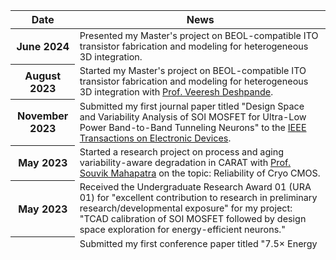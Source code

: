 ---
---

<div class="news">
  <div class="table-responsive" style="max-height: 400px; overflow-y: auto;">
    <table class="table table-sm table-borderless">
      <thead>
        <tr>
          <th class="date-column">Date</th>
          <th>News</th>
        </tr>
      </thead>
      <tbody>
        <tr>
          <th scope="row" class="date-column">June 2024</th>
          <td style="font-size: 0.9rem">Presented my Master's project on BEOL-compatible ITO transistor fabrication and modeling for heterogeneous 3D integration.</td>
        </tr>
        <tr>
          <th scope="row" class="date-column">August 2023</th>
          <td style="font-size: 0.9rem">Started my Master's project on BEOL-compatible ITO transistor fabrication and modeling for heterogeneous 3D integration with <a href="https://www.ee.iitb.ac.in/web/people/veeresh-deshpande/">Prof. Veeresh Deshpande</a>.</td>
        </tr>
        <tr>
          <th scope="row" class="date-column">November 2023</th>
          <td style="font-size: 0.9rem">Submitted my first journal paper titled "Design Space and Variability Analysis of SOI MOSFET for Ultra-Low Power Band-to-Band Tunneling Neurons" to the <a href="https://ieeexplore.ieee.org/xpl/RecentIssue.jsp?punumber=16">IEEE Transactions on Electronic Devices</a>.</td>
        </tr>
        <tr>
          <th scope="row" class="date-column">May 2023</th>
          <td style="font-size: 0.9rem">Started a research project on process and aging variability-aware degradation in CARAT with <a href="https://www.ee.iitb.ac.in/web/people/souvik/">Prof. Souvik Mahapatra</a> on the topic: Reliability of Cryo CMOS.</td>
        </tr>
        <tr>
          <th scope="row" class="date-column">May 2023</th>
          <td style="font-size: 0.9rem">Received the Undergraduate Research Award 01 (URA 01) for "excellent contribution to research in preliminary research/developmental exposure" for my project: "TCAD calibration of SOI MOSFET followed by design space exploration for energy-efficient neurons."</td>
        </tr>        
        <tr>
          <th scope="row" class="date-column">April 2023</th>
          <td style="font-size: 0.9rem">Submitted my first conference paper titled "7.5× Energy Reduction by Engineering SOI MOSFET Design for Ultra-Low Power Neurons Using Experimentally Calibrated TCAD" to <a href="https://sispad2023.jp/">SISPAD 2023</a>.</td>
        </tr>
        <tr>
          <th scope="row" class="date-column">May 2022</th>
          <td style="font-size: 0.9rem">Joined <a href="https://atomberg.com/">Atomberg Technologies</a> as a Research and Development Engineer intern.</td>
        </tr>
        <tr>
          <th scope="row" class="date-column">May 2022</th>
          <td style="font-size: 0.9rem">Started research with <a href="https://www.ee.iitb.ac.in/web/people/udayan-ganguly/">Prof. Udayan Ganguly</a> in the SOXI, Variability, FeRAM subgroup of the <a href="https://blog.iitbnf.iitb.ac.in/udayanresearch/">MeLoDe</a> lab.</td>
        </tr>
        <tr>
          <th scope="row" class="date-column">December 2021</th>
          <td style="font-size: 0.9rem">Returned to campus after a 2-year COVID break.</td>
        </tr>
        <tr>
          <th scope="row" class="date-column">June 2021</th>
          <td style="font-size: 0.9rem">Started the Summer Undergraduate Research Program (SURP) with <a href="https://www.ee.iitb.ac.in/web/people/souvik/">Prof. Souvik Mahapatra</a> on the topic: Reliability of Cryo CMOS.</td>
        </tr>
        <tr>
          <th scope="row" class="date-column">May 2021</th>
          <td style="font-size: 0.9rem">Interned as a Data Scientist at <a href="https://www.carnot.co.in/">Carnot Technologies</a>.</td>
        </tr>
        <tr>
          <th scope="row" class="date-column">June 2020</th>
          <td style="font-size: 0.9rem">Selected as the convener of the <a href="https://itc.gymkhana.iitb.ac.in/~erc">Electronics and Robotics Club, IIT Bombay</a>.</td>
        </tr>
        <tr>
          <th scope="row" class="date-column">July 24th, 2019</th>
          <td style="font-size: 0.9rem">Started my undergraduate studies in Electrical Engineering at IIT Bombay.</td>
        </tr>  
      </tbody>
    </table>
  </div>
</div>
